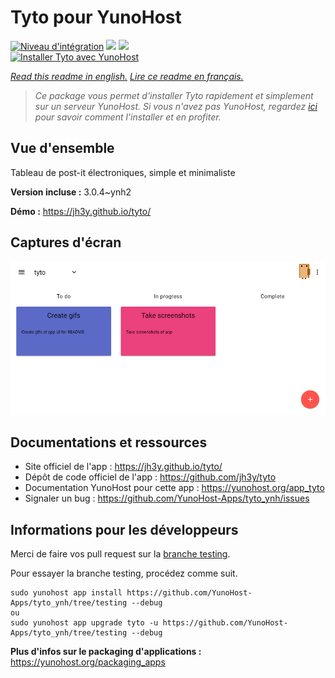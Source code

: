 # Tyto pour YunoHost

[![Niveau d'intégration](https://dash.yunohost.org/integration/tyto.svg)](https://dash.yunohost.org/appci/app/tyto) ![](https://ci-apps.yunohost.org/ci/badges/tyto.status.svg) ![](https://ci-apps.yunohost.org/ci/badges/tyto.maintain.svg)  
[![Installer Tyto avec YunoHost](https://install-app.yunohost.org/install-with-yunohost.svg)](https://install-app.yunohost.org/?app=tyto)

*[Read this readme in english.](./README.md)*
*[Lire ce readme en français.](./README_fr.md)*

> *Ce package vous permet d'installer Tyto rapidement et simplement sur un serveur YunoHost.
Si vous n'avez pas YunoHost, regardez [ici](https://yunohost.org/#/install) pour savoir comment l'installer et en profiter.*

## Vue d'ensemble

Tableau de post-it électroniques, simple et minimaliste

**Version incluse :** 3.0.4~ynh2

**Démo :** https://jh3y.github.io/tyto/

## Captures d'écran

![](./doc/screenshots/screenshot.png)

## Documentations et ressources

* Site officiel de l'app : https://jh3y.github.io/tyto/
* Dépôt de code officiel de l'app : https://github.com/jh3y/tyto
* Documentation YunoHost pour cette app : https://yunohost.org/app_tyto
* Signaler un bug : https://github.com/YunoHost-Apps/tyto_ynh/issues

## Informations pour les développeurs

Merci de faire vos pull request sur la [branche testing](https://github.com/YunoHost-Apps/tyto_ynh/tree/testing).

Pour essayer la branche testing, procédez comme suit.
```
sudo yunohost app install https://github.com/YunoHost-Apps/tyto_ynh/tree/testing --debug
ou
sudo yunohost app upgrade tyto -u https://github.com/YunoHost-Apps/tyto_ynh/tree/testing --debug
```

**Plus d'infos sur le packaging d'applications :** https://yunohost.org/packaging_apps